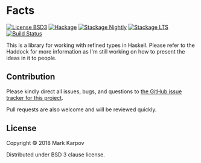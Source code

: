 # Facts

[![License BSD3](https://img.shields.io/badge/license-BSD3-brightgreen.svg)](http://opensource.org/licenses/BSD-3-Clause)
[![Hackage](https://img.shields.io/hackage/v/facts.svg?style=flat)](https://hackage.haskell.org/package/facts)
[![Stackage Nightly](http://stackage.org/package/facts/badge/nightly)](http://stackage.org/nightly/package/facts)
[![Stackage LTS](http://stackage.org/package/facts/badge/lts)](http://stackage.org/lts/package/facts)
[![Build Status](https://travis-ci.org/mrkkrp/facts.svg?branch=master)](https://travis-ci.org/mrkkrp/facts)

This is a library for working with refined types in Haskell. Please refer to
the Haddock for more information as I'm still working on how to present the
ideas in it to people.

## Contribution

Please kindly direct all issues, bugs, and questions to [the GitHub issue
tracker for this project](https://github.com/mrkkrp/facts/issues).

Pull requests are also welcome and will be reviewed quickly.

## License

Copyright © 2018 Mark Karpov

Distributed under BSD 3 clause license.
